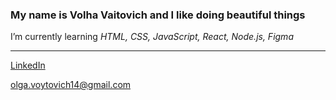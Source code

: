 ### My name is Volha Vaitovich and I like doing beautiful things

I’m currently learning *HTML, CSS, JavaScript, React, Node.js, Figma*



-----------------------------------------------------------------

[LinkedIn](https://www.linkedin.com/in/volha-vaitovich-bb000722a/)

olga.voytovich14@gmail.com
